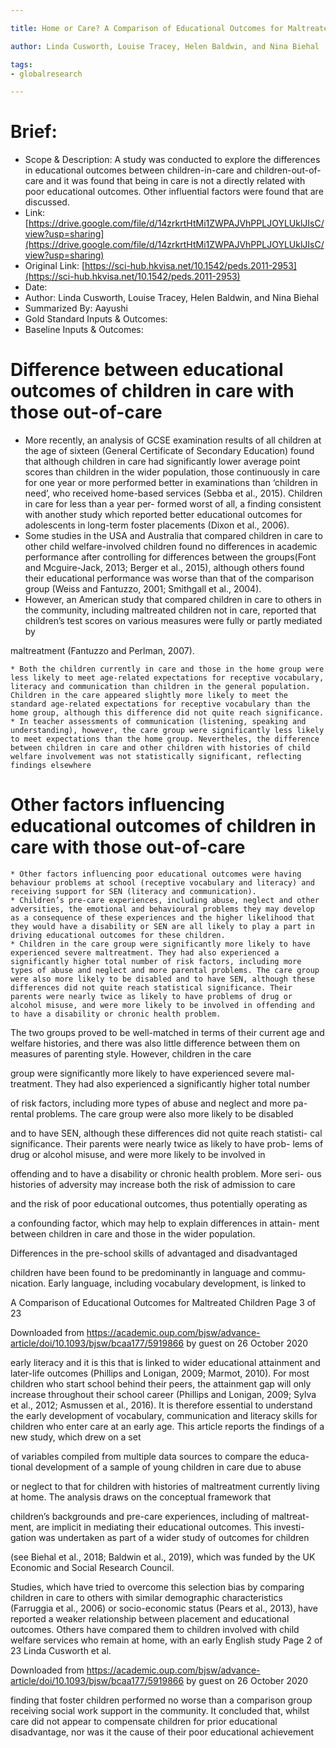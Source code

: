 ```yaml
---

title: Home or Care? A Comparison of Educational Outcomes for Maltreated Children

author: Linda Cusworth, Louise Tracey, Helen Baldwin, and Nina Biehal

tags: 
- globalresearch

---
```



# Brief:

* Scope & Description: A study was conducted to explore the differences in educational outcomes between children-in-care and children-out-of-care and it was found that being in care is not a directly related with poor educational outcomes. Other influential factors were found that are discussed. 
* Link: [https://drive.google.com/file/d/14zrkrtHtMi1ZWPAJVhPPLJOYLUklJIsC/view?usp=sharing](https://drive.google.com/file/d/14zrkrtHtMi1ZWPAJVhPPLJOYLUklJIsC/view?usp=sharing) 
* Original Link: [https://sci-hub.hkvisa.net/10.1542/peds.2011-2953](https://sci-hub.hkvisa.net/10.1542/peds.2011-2953) 
* Date: 
* Author: Linda Cusworth, Louise Tracey, Helen Baldwin, and Nina Biehal
* Summarized By: Aayushi
* Gold Standard Inputs & Outcomes: 
* Baseline Inputs & Outcomes:  


# Difference between educational outcomes of children in care with those out-of-care

- More recently, an analysis of GCSE examination results of all children at the age of sixteen (General Certificate of Secondary Education) found that although children in care had significantly lower average point scores than children in the wider population, those continuously in care for one year or more performed better in examinations than ‘children in need’, who received home-based services (Sebba et al., 2015). Children in care for less than a year per- formed worst of all, a finding consistent with another study which reported better educational outcomes for adolescents in long-term foster placements (Dixon et al., 2006).
- Some studies in the USA and Australia that compared children in care to other child welfare-involved children found no differences in academic performance after controlling for differences between the groups(Font and Mcguire-Jack, 2013; Berger et al., 2015), although others found their educational performance was worse than that of the comparison group (Weiss and Fantuzzo, 2001; Smithgall et al., 2004). 
- However, an American study that compared children in care to others in the community, including maltreated children not in care, reported that children’s test scores on various measures were fully or partly mediated by

maltreatment (Fantuzzo and Perlman, 2007).


    * Both the children currently in care and those in the home group were less likely to meet age-related expectations for receptive vocabulary, literacy and communication than children in the general population. Children in the care appeared slightly more likely to meet the standard age-related expectations for receptive vocabulary than the home group, although this difference did not quite reach significance. 
    * In teacher assessments of communication (listening, speaking and understanding), however, the care group were significantly less likely to meet expectations than the home group. Nevertheles, the difference between children in care and other children with histories of child welfare involvement was not statistically significant, reflecting findings elsewhere


# Other factors influencing educational outcomes of children in care with those out-of-care



    * Other factors influencing poor educational outcomes were having behaviour problems at school (receptive vocabulary and literacy) and receiving support for SEN (literacy and communication).
    * Children’s pre-care experiences, including abuse, neglect and other adversities, the emotional and behavioural problems they may develop as a consequence of these experiences and the higher likelihood that they would have a disability or SEN are all likely to play a part in driving educational outcomes for these children.
    * Children in the care group were significantly more likely to have experienced severe maltreatment. They had also experienced a significantly higher total number of risk factors, including more types of abuse and neglect and more parental problems. The care group were also more likely to be disabled and to have SEN, although these differences did not quite reach statistical significance. Their parents were nearly twice as likely to have problems of drug or alcohol misuse, and were more likely to be involved in offending and to have a disability or chronic health problem.	

The two groups proved to be well-matched in terms of their current
age and welfare histories, and there was also little difference between
them on measures of parenting style. However, children in the care

group were significantly more likely to have experienced severe mal-
treatment. They had also experienced a significantly higher total number

of risk factors, including more types of abuse and neglect and more pa-
rental problems. The care group were also more likely to be disabled

and to have SEN, although these differences did not quite reach statisti-
cal significance. Their parents were nearly twice as likely to have prob-
lems of drug or alcohol misuse, and were more likely to be involved in

offending and to have a disability or chronic health problem. More seri-
ous histories of adversity may increase both the risk of admission to care

and the risk of poor educational outcomes, thus potentially operating as

a confounding factor, which may help to explain differences in attain-
ment between children in care and those in the wider population.

Differences in the pre-school skills of advantaged and disadvantaged

children have been found to be predominantly in language and commu-
nication. Early language, including vocabulary development, is linked to

A Comparison of Educational Outcomes for Maltreated Children Page 3 of 23

Downloaded from https://academic.oup.com/bjsw/advance-article/doi/10.1093/bjsw/bcaa177/5919866 by guest on 26 October 2020

early literacy and it is this that is linked to wider educational attainment
and later-life outcomes (Phillips and Lonigan, 2009; Marmot, 2010). For
most children who start school behind their peers, the attainment gap
will only increase throughout their school career (Phillips and Lonigan,
2009; Sylva et al., 2012; Asmussen et al., 2016). It is therefore essential
to understand the early development of vocabulary, communication and
literacy skills for children who enter care at an early age.
This article reports the findings of a new study, which drew on a set

of variables compiled from multiple data sources to compare the educa-
tional development of a sample of young children in care due to abuse

or neglect to that for children with histories of maltreatment currently
living at home. The analysis draws on the conceptual framework that

children’s backgrounds and pre-care experiences, including of maltreat-
ment, are implicit in mediating their educational outcomes. This investi-
gation was undertaken as part of a wider study of outcomes for children

(see Biehal et al., 2018; Baldwin et al., 2019), which was funded by the
UK Economic and Social Research Council.

Studies, which have tried to overcome this selection bias by comparing
children in care to others with similar demographic characteristics
(Farruggia et al., 2006) or socio-economic status (Pears et al., 2013),
have reported a weaker relationship between placement and educational
outcomes. Others have compared them to children involved with child
welfare services who remain at home, with an early English study
Page 2 of 23 Linda Cusworth et al.

Downloaded from https://academic.oup.com/bjsw/advance-article/doi/10.1093/bjsw/bcaa177/5919866 by guest on 26 October 2020

finding that foster children performed no worse than a comparison
group receiving social work support in the community. It concluded that,
whilst care did not appear to compensate children for prior educational
disadvantage, nor was it the cause of their poor educational achievement
